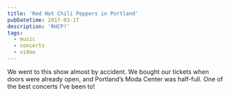 ```yaml
---
title: 'Red Hot Chili Peppers in Portland'
pubDatetime: 2017-03-17
description: 'RHCP!'
tags:
  - music
  - concerts
  - video
---
```


We went to this show almost by accident. We bought our tickets when doors were already open, and Portland’s Moda Center was half-full. One of the best concerts I’ve been to!

<!-- <YouTube youTubeId="ALI08HHUZXQ" /> -->
